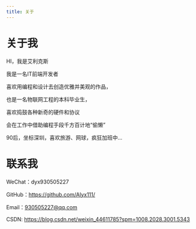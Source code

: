 ```yaml
---
title: 关于
---
```


# 关于我

HI，我是艾利克斯

我是一名IT前端开发者

喜欢用编程和设计去创造优雅并美观的作品，

也是一名物联网工程的本科毕业生，

喜欢捣鼓各种新奇的硬件和协议

会在工作中借助编程手段千方百计地“偷懒”

90后，坐标深圳，喜欢旅游、网球，疯狂加班中...

# 联系我

WeChat：dyx930505227

GitHub：https://github.com/Alyx111/

Email：930505227@qq.com

CSDN: https://blog.csdn.net/weixin_44611785?spm=1008.2028.3001.5343






